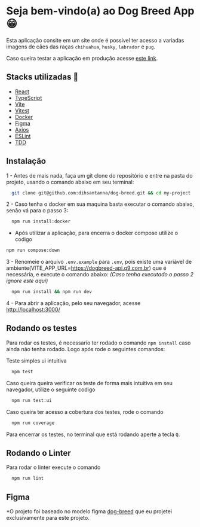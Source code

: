 
# Seja bem-vindo(a) ao Dog Breed App :grin:

Esta aplicação consite em um site onde é possivel ter acesso a variadas imagens de cães das raças `chihuahua`, `husky`, `labrador` e `pug`.

Caso queira testar a aplicação em produção acesse [este link](https://dogbreed-00.netlify.app/).




## Stacks utilizadas :wrench:

- [React](https://pt-br.reactjs.org/)
- [TypeScript](https://www.typescriptlang.org/pt/)
- [Vite](https://vitejs.dev/)
- [Vitest](https://vitest.dev/)
- [Docker](https://www.docker.com/)
- [Figma](https://www.figma.com/)
- [Axios](https://axios-http.com/ptbr/)
- [ESLint](https://eslint.org/)
- [TDD](https://www.devmedia.com.br/test-driven-development-tdd-simples-e-pratico/18533)


## Instalação

1 - Antes de mais nada, faça um git clone do repositório e entre na pasta do projeto, usando o comando abaixo em seu terminal:

```bash
  git clone git@github.com:dihsantanna/dog-breed.git && cd my-project
```

2 - Caso tenha o docker em sua maquina basta executar o comando abaixo, senão vá para o passo 3:

```bash
  npm run install:docker
```

  * Após utilizar a aplicação, para encerra o docker compose utilize o codigo
  ```bash
  npm run compose:down
```

3 - Renomeie o arquivo `.env.example` para `.env`, pois existe uma variável de ambiente(VITE_APP_URL=https://dogbreed-api.q9.com.br) que é necessária, e execute o comando abaixo: *(Caso tenha executado o passo 2 ignore este aqui)*

```bash
  npm run install && npm run dev
```

4 - Para abrir a aplicação, pelo seu navegador, acesse [http://localhost:3000/](http://localhost:3000/)



## Rodando os testes

Para rodar os testes, é necessario ter rodado o comando `npm install` caso ainda não tenha rodado. Logo após rode o seguintes comandos:

Teste simples ui intuitiva

```bash
  npm test
```

Caso queira queira verificar os teste de forma mais intuitiva em seu navegador, utilize o seguinte codigo

```bash
  npm run test:ui
```

Caso queira ter acesso a cobertura dos testes, rode o comando

```bash
  npm run coverage
```

Para encerrar os testes, no terminal que está rodando aperte a tecla `Q`.






## Rodando o Linter

Para rodar o linter execute o comando

```bash
  npm run lint
```

## Figma

*O projeto foi baseado no modelo figma [dog-breed](https://www.figma.com/file/Ikoe1y6OSWMrYzxiHqaK9i/Dog-Breed?node-id=13%3A72) que eu projetei exclusivamente para este projeto.
